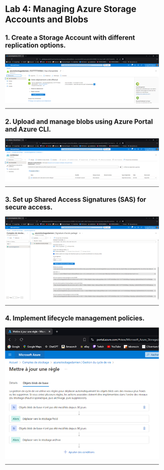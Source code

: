 # Lab 4: Managing Azure Storage Accounts and Blobs

## 1. Create a Storage Account with different replication options.

![Storage Account](./1.PNG)

---

## 2. Upload and manage blobs using Azure Portal and Azure CLI.

![blobs](./2.PNG)

---

## 3. Set up Shared Access Signatures (SAS) for secure access.

![Shared Access Signatures](./3.PNG)

---

## 4. Implement lifecycle management policies.

![lifecycle](./4.PNG)

---

